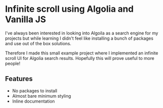 # Infinite scroll using Algolia and Vanilla JS

I've always been interested in looking into Algoila as a search engine for my projects but while learning I didn't feel like installing a bunch of packages and use out of the box solutions. 

Therefore I made this small example project where I implemented an infinite scroll UI for Algolia search results. Hopefully this will prove useful to more people!

## Features
- No packages to install
- Almost bare minimum styling
- Inline documentation

